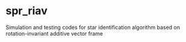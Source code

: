 # spr_riav
Simulation and testing codes for star identification algorithm based on rotation-invariant additive vector frame
